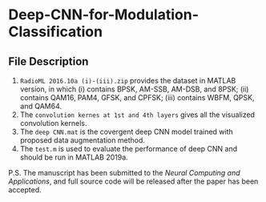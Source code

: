 # Deep-CNN-for-Modulation-Classification

## File Description

1. `RadioML 2016.10a (i)-(iii).zip` provides the dataset in MATLAB version, in which (i) contains BPSK, AM-SSB, AM-DSB, and 8PSK; (ii) contains QAM16, PAM4, GFSK, and CPFSK; (iii) contains WBFM, QPSK, and QAM64.
2. The `convolution kernes at 1st and 4th layers` gives all the visualized convolution kernels.
3. The `deep CNN.mat` is the covergent deep CNN model trained with proposed data augmentation method.
4. The `test.m` is used to evaluate the performance of deep CNN and should be run in MATLAB 2019a.

P.S. The manuscript has been submitted to the *Neural Computing and Applications*, and full source code will be released after the paper has been accepted.
